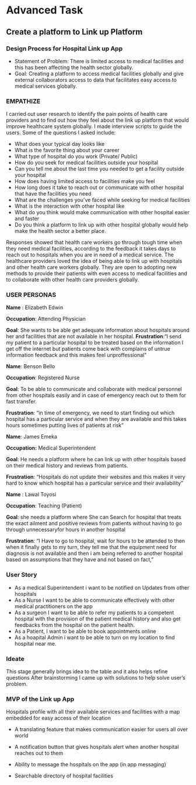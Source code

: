  # Advanced Task
## Create a platform to Link up Platform
### Design Process for Hospital Link up App
* Statement of Problem: There is limited access to medical facilities and this has been affecting the health sector globally.
* Goal: Creating a platform to access medical facilities globally and give external collaborators access to data that facilitates easy access to medical services globally.

### EMPATHIZE
I carried out user research to identify the pain points of health care providers and to find out how they feel about the link up platform that would improve healthcare system globally. I made interview scripts to guide the users. Some of the questions I asked include:
* What does your typical day looks like
* What is the favorite thing about your career 
* What type of hospital do you work (Private/ Public)
* How do you seek for medical facilities outside your hospital
* Can you tell me about the last time you needed to get a facility outside your hospital
* How does having limited access to facilities make you feel
* How long does it take to reach out or communicate with other hospital that have the facilities you need
* What are the challenges you’ve faced while seeking for medical facilities 
* What is the interaction with other hospital like
* What do you think would make communication with other hospital easier and faster
* Do you think a platform to link up with other hospital globally would help make the health sector a better place.

Responses showed that health care workers go through tough time when they need medical facilities, according to the feedback it takes days to reach out to hospitals when you are in need of a medical service. The healthcare providers loved the idea of being able to link up with hospitals and other health care workers globally. They are open to adopting new methods to provide their patients with even access to medical facilities and to collaborate with other health care providers globally.
### USER PERSONAS
**Name** : Elizabeth Edwin

**Occupation**: Attending Physician

**Goal**: She wants to be able get adequate information about hospitals around her and facilities that are not available in her hospital.
**Frustration**:“I send my patient to a particular hospital to be treated based on the information I get off the internet but patients come back with complains of untrue information feedback and this makes feel unproffessional”

**Name**: Benson Bello

**Occupation**:  Registered Nurse

**Goal**:  To be able to communicate and collaborate with medical personnel from other hospitals easily and in case of emergency reach out to them for fast transfer.

**Frustration**: “in time of emergency, we need to start finding out which hospital has a particular service and when they are available and this takes hours sometimes putting lives of patients at risk”

**Name**: James Emeka

**Occupation:** Medical Superintendent

**Goal**: He needs a platform where he can link up with other hospitals based on their medical history and reviews from patients.

**Frustration**: “Hospitals do not update their websites and this makes it very hard to know which hospital has a particular service and their availability”

**Name** : Lawal Toyosi

**Occupation**: Teaching (Patient)

**Goal**: she  needs a platform where She can Search for hospital that treats the exact ailment and positive reviews from patients without having to go through unnecessaryfor hours in another hospital

**Frustration**: “I Have to go to hospital, wait for hours to be attended to then when it finally gets to my turn, they tell me that the equipment need for diagnosis is not available and then i am being referred to another hospital based on assumptions that they have and not based on fact,”

### User Story
* As a medical Superintendent i want to be notified on Updates from other hospitals
* As a Nurse I want to be able to communicate effectively with other medical practitioners on the app
* As a surgeon I want to be able to refer my patients to a competent hospital with the provision of the patient medical history and also get feedbacks from the hospital on the patient health.
* As a Patient, I want to be able to book appointments online
*  As a hoapital Admin i want to be able to turn on my location to find hospital near me.
### Ideate
This stage generally brings idea to the table and it also helps refine questions
After brainstorming I came up with solutions to help solve user’s problem.
### MVP of the Link up App
Hospitals profile with all their available services and facilities with a map embedded for easy access of their location 

* A translating feature that makes communication easier for users all over world

* A notification button that gives hospitals alert when another hospital reaches out to them

* Ability to message the hospitals on the app (in app messaging)

* Searchable directory of hospital facilities 


